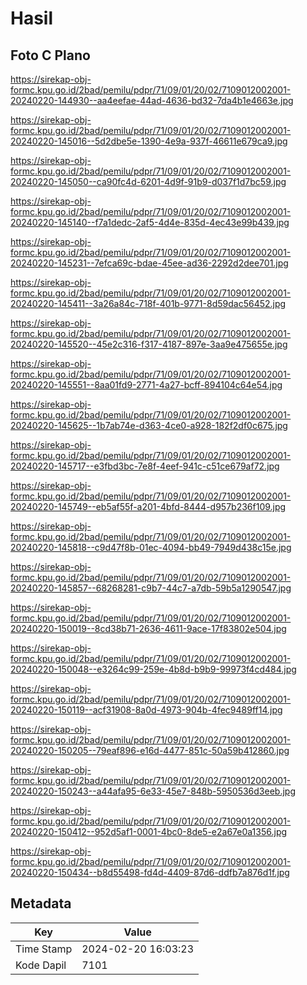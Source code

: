 # Hasil

## Foto C Plano

https://sirekap-obj-formc.kpu.go.id/2bad/pemilu/pdpr/71/09/01/20/02/7109012002001-20240220-144930--aa4eefae-44ad-4636-bd32-7da4b1e4663e.jpg

https://sirekap-obj-formc.kpu.go.id/2bad/pemilu/pdpr/71/09/01/20/02/7109012002001-20240220-145016--5d2dbe5e-1390-4e9a-937f-46611e679ca9.jpg

https://sirekap-obj-formc.kpu.go.id/2bad/pemilu/pdpr/71/09/01/20/02/7109012002001-20240220-145050--ca90fc4d-6201-4d9f-91b9-d037f1d7bc59.jpg

https://sirekap-obj-formc.kpu.go.id/2bad/pemilu/pdpr/71/09/01/20/02/7109012002001-20240220-145140--f7a1dedc-2af5-4d4e-835d-4ec43e99b439.jpg

https://sirekap-obj-formc.kpu.go.id/2bad/pemilu/pdpr/71/09/01/20/02/7109012002001-20240220-145231--7efca69c-bdae-45ee-ad36-2292d2dee701.jpg

https://sirekap-obj-formc.kpu.go.id/2bad/pemilu/pdpr/71/09/01/20/02/7109012002001-20240220-145411--3a26a84c-718f-401b-9771-8d59dac56452.jpg

https://sirekap-obj-formc.kpu.go.id/2bad/pemilu/pdpr/71/09/01/20/02/7109012002001-20240220-145520--45e2c316-f317-4187-897e-3aa9e475655e.jpg

https://sirekap-obj-formc.kpu.go.id/2bad/pemilu/pdpr/71/09/01/20/02/7109012002001-20240220-145551--8aa01fd9-2771-4a27-bcff-894104c64e54.jpg

https://sirekap-obj-formc.kpu.go.id/2bad/pemilu/pdpr/71/09/01/20/02/7109012002001-20240220-145625--1b7ab74e-d363-4ce0-a928-182f2df0c675.jpg

https://sirekap-obj-formc.kpu.go.id/2bad/pemilu/pdpr/71/09/01/20/02/7109012002001-20240220-145717--e3fbd3bc-7e8f-4eef-941c-c51ce679af72.jpg

https://sirekap-obj-formc.kpu.go.id/2bad/pemilu/pdpr/71/09/01/20/02/7109012002001-20240220-145749--eb5af55f-a201-4bfd-8444-d957b236f109.jpg

https://sirekap-obj-formc.kpu.go.id/2bad/pemilu/pdpr/71/09/01/20/02/7109012002001-20240220-145818--c9d47f8b-01ec-4094-bb49-7949d438c15e.jpg

https://sirekap-obj-formc.kpu.go.id/2bad/pemilu/pdpr/71/09/01/20/02/7109012002001-20240220-145857--68268281-c9b7-44c7-a7db-59b5a1290547.jpg

https://sirekap-obj-formc.kpu.go.id/2bad/pemilu/pdpr/71/09/01/20/02/7109012002001-20240220-150019--8cd38b71-2636-4611-9ace-17f83802e504.jpg

https://sirekap-obj-formc.kpu.go.id/2bad/pemilu/pdpr/71/09/01/20/02/7109012002001-20240220-150048--e3264c99-259e-4b8d-b9b9-99973f4cd484.jpg

https://sirekap-obj-formc.kpu.go.id/2bad/pemilu/pdpr/71/09/01/20/02/7109012002001-20240220-150119--acf31908-8a0d-4973-904b-4fec9489ff14.jpg

https://sirekap-obj-formc.kpu.go.id/2bad/pemilu/pdpr/71/09/01/20/02/7109012002001-20240220-150205--79eaf896-e16d-4477-851c-50a59b412860.jpg

https://sirekap-obj-formc.kpu.go.id/2bad/pemilu/pdpr/71/09/01/20/02/7109012002001-20240220-150243--a44afa95-6e33-45e7-848b-5950536d3eeb.jpg

https://sirekap-obj-formc.kpu.go.id/2bad/pemilu/pdpr/71/09/01/20/02/7109012002001-20240220-150412--952d5af1-0001-4bc0-8de5-e2a67e0a1356.jpg

https://sirekap-obj-formc.kpu.go.id/2bad/pemilu/pdpr/71/09/01/20/02/7109012002001-20240220-150434--b8d55498-fd4d-4409-87d6-ddfb7a876d1f.jpg


## Metadata

| Key        | Value               |
| ---------- | ------------------- |
| Time Stamp | 2024-02-20 16:03:23 |
| Kode Dapil | 7101                |



